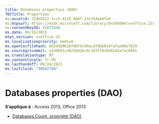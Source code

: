 ```yaml
---
title: Databases properties (DAO)
TOCTitle: Properties
ms:assetid: 724b5522-3cc5-4135-8d4f-23c254b44fe9
ms:mtpsurl: https://msdn.microsoft.com/library/Dn160984(v=office.15)
ms:contentKeyID: 52072948
ms.date: 09/18/2015
mtps_version: v=office.15
ms.localizationpriority: medium
ms.openlocfilehash: 6d2ddd9b18fd0f9c99acdf9bb816fafae88a7829
ms.sourcegitcommit: a1d9041c20256616c9c183f7d1049142a7ac6991
ms.translationtype: MT
ms.contentlocale: fr-FR
ms.lasthandoff: 09/24/2021
ms.locfileid: "59562740"
---
```

# <a name="databases-properties-dao"></a>Databases properties (DAO)

**S’applique à** : Access 2013, Office 2013

- [Databases.Count, propriété (DAO)](databases-count-property-dao.md)


